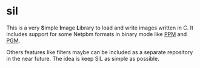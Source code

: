 # sil
This is a very **S**imple **I**mage **L**ibrary to load and write images written in C. It includes support for some Netpbm formats in binary mode like [PPM](http://netpbm.sourceforge.net/doc/ppm.html) and [PGM](http://netpbm.sourceforge.net/doc/pgm.html).

Others features like filters maybe can be included as a separate repository in the near future. The idea is keep SIL as simple as possible.
